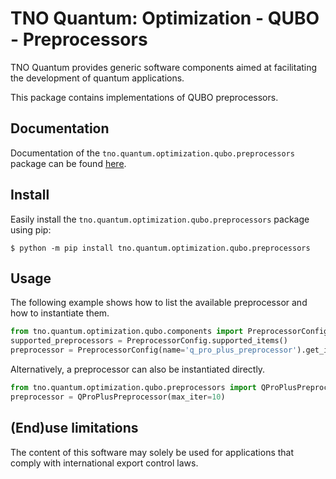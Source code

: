 # TNO Quantum: Optimization - QUBO - Preprocessors

TNO Quantum provides generic software components aimed at facilitating the development
of quantum applications.

This package contains implementations of QUBO preprocessors.

## Documentation

Documentation of the `tno.quantum.optimization.qubo.preprocessors` package can be found [here](https://tno-quantum.github.io/documentation/).


## Install

Easily install the `tno.quantum.optimization.qubo.preprocessors` package using pip:

```console
$ python -m pip install tno.quantum.optimization.qubo.preprocessors
```

## Usage

The following example shows how to list the available preprocessor and how to instantiate them.

```python
from tno.quantum.optimization.qubo.components import PreprocessorConfig
supported_preprocessors = PreprocessorConfig.supported_items()
preprocessor = PreprocessorConfig(name='q_pro_plus_preprocessor').get_instance()
```

Alternatively, a preprocessor can also be instantiated directly.

```python
from tno.quantum.optimization.qubo.preprocessors import QProPlusPreprocessor
preprocessor = QProPlusPreprocessor(max_iter=10)
```

## (End)use limitations
The content of this software may solely be used for applications that comply with international export control laws.
